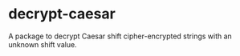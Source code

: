 # decrypt-caesar
A package to decrypt Caesar shift cipher-encrypted strings with an unknown shift value.
